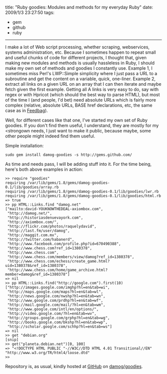 title: "Ruby goodies: Modules and methods for my everyday Ruby"
date: 2009/1/3 23:27:50
tags:
- gem
- github
- ruby
---
I make a lot of Web script processing, whether scraping, webservices, systems administration, etc. Because I sometimes happen to repeat small and useful chunks of code for different projects, I thought that, given making new modules and methods is usually hassleless in Ruby, I should make my own set of methods and goodies I constantly use. Example 1, I sometimes miss Perl's LWP::Simple simplicity where I just pass a URL to a subroutine and get the content on a variable, quick, one-liner. Example 2, extract all links on a given URL on an array that I can then iterate and maybe fetch given the first example. Getting all A links is very easy to do, say with regex or with Hpricot (which should the best way to parse HTML), but most of the time I (and people, I'd bet) need absolute URLs which is fairly more complex (relative, absolute URLs, BASE href declarations, etc, the same case as in <a href="http://github.com/damog/feedbag">Feedbag</a>).

Well, for different cases like that one, I've started my own set of Ruby goodies. If you don't find them useful, I understand, they are mostly for my <strongown</strong> needs, I just want to make it public, because maybe, some other people might indeed find them useful.

Simple installation:

    sudo gem install damog-goodies -s http://gems.github.com/

As time and needs pass, I will be adding stuff into it. For the time being, here's both above examples in action:

    >> require "goodies"
    requiring /var/lib/gems/1.8/gems/damog-goodies-0.1/lib/goodies/array.rb
    requiring /var/lib/gems/1.8/gems/damog-goodies-0.1/lib/goodies/lwr.rb
    requiring /var/lib/gems/1.8/gems/damog-goodies-0.1/lib/goodies/html.rb
    => true
    >> pp HTML::Links.find "damog.net"
    ["mailto:david-YOUKNOWTHEDEAL-axiombox.com",
     "http://damog.net/",
     "http://historiasdenuevayork.com",
     "http://axiombox.com/",
     "http://flickr.com/photos/raquelydavid",
     "http://last.fm/user/damog",
     "http://maggit.com.mx",
     "http://twitter.com/habanerd",
     "http://www.facebook.com/profile.php?id=670490388",
     "http://www.chess.com?ref_id=1380378",
     "http://www.chess.com",
     "http://www.chess.com/members/view/damog?ref_id=1380378",
     "http://www.chess.com/echess/create_game.html?uid=1380378&ref_id=1380378",
     "http://www.chess.com/home/game_archive.html?member=damog&ref_id=1380378"]
    => nil
    >> pp HTML::Links.find("http://google.com").first(10)
    ["http://images.google.com/imghp?hl=en&tab=wi",
     "http://maps.google.com/maps?hl=en&tab=wl",
     "http://news.google.com/nwshp?hl=en&tab=wn",
     "http://www.google.com/prdhp?hl=en&tab=wf",
     "http://mail.google.com/mail/?hl=en&tab=wm",
     "http://www.google.com/intl/en/options/",
     "http://video.google.com/?hl=en&tab=wv",
     "http://groups.google.com/grphp?hl=en&tab=wg",
     "http://books.google.com/bkshp?hl=en&tab=wp",
     "http://scholar.google.com/schhp?hl=en&tab=ws"]
    => nil
    >> get "debian.org"
    [snip]
    >> get("planeta.debian.net")[0, 100]
    => "<!DOCTYPE HTML PUBLIC "-//W3C//DTD HTML 4.01 Transitional//EN" "http://www.w3.org/TR/html4/loose.dtd"
    >>

Repository is, as usual, kindly hosted at <a href="http://github.com">GitHub</a> on <a href="http://github.com/damog/goodies">damog/goodies</a>.
